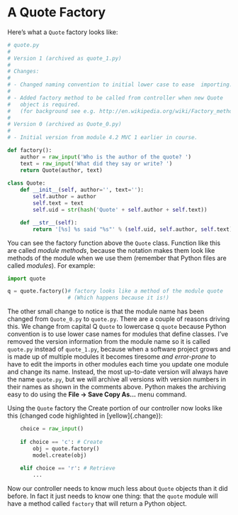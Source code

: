 # A Quote Factory

Here’s what a `Quote` factory looks like:

``` python
# quote.py
#
# Version 1 (archived as quote_1.py)
#
# Changes:
#
# - Changed naming convention to initial lower case to ease  importing.
#
# - Added factory method to be called from controller when new Quote
#   object is required.
#   (for background see e.g. http://en.wikipedia.org/wiki/Factory_method_pattern).
#
# Version 0 (archived as Quote_0.py)
#
# - Initial version from module 4.2 MVC 1 earlier in course.

def factory():
    author = raw_input('Who is the author of the quote? ')
    text = raw_input('What did they say or write? ')
    return Quote(author, text)
    
class Quote:
    def __init__(self, author='', text=''):
        self.author = author
        self.text = text
        self.uid = str(hash('Quote' + self.author + self.text))

    def __str__(self):
        return '[%s] %s said "%s"' % (self.uid, self.author, self.text)
```

You can see the factory function above the `Quote` class. Function like
this are called *module methods*, because the notation makes them look
like methods of the module when we use them (remember that Python files
are called _modules_). For example:

``` python
import quote

q = quote.factory()# factory looks like a method of the module quote
                   # (Which happens because it is!)
```

The other small change to notice is that the module name has been
changed from `Quote_0.py` to `quote.py`. There are a couple of reasons
driving this. We change from capital Q `Quote` to lowercase q `quote`
because Python convention is to use lower case names for modules that
define classes. I’ve removed the version information from the module
name so it is called `quote.py` instead of `quote_1.py`, because when a
software project grows and is made up of multiple modules it becomes
tiresome *and error-prone* to have to edit the imports in other modules
each time you update one module and change its name. Instead, the most
up-to-date version will always have the name `quote.py`, but we will
archive all versions with version numbers in their names as shown in the
comments above. Python makes the archiving easy to do using the **File →
Save Copy As\...** menu command.

Using the `Quote` factory the Create portion of our controller now looks
like this (changed code highlighted in [yellow]{.change}):

``` python
    choice = raw_input()
    
    if choice == 'c': # Create
        obj = quote.factory()
        model.create(obj)
        
    elif choice == 'r': # Retrieve
        ...
```

Now our controller needs to know much less about `Quote` objects than it
did before. In fact it just needs to know one thing: that the `quote`
module will have a method called `factory` that will return a Python
object.
